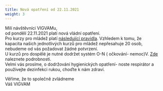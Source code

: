 ```yaml
---
title: Nová opatření od 22.11.2021
weight: 3
---
```

Milí návštěvníci VIGVAMu,\
od pondělí 22.11.2021 platí nová [](https://covid.gov.cz/situace/volny-cas/materska-centra-ddm)vládní opatření.\
Pro kurzy pro mládež platí [následující pravidla](ttps://covid.gov.cz/situace/podnikatelska-cinnost/povinne-testovani-zamestnancu-na-pracovistich-osvc).  Vzhledem k tomu, že kapacita našich jednotlivých kurzů  pro mládež nepřesahuje 20 osob, nebudeme od vás požadovat žádné potvrzení.\
U kurzů pro dospělé je  nutné dodržet systém O-N ( očkování- nemoc)V. [Zde](https://covid.gov.cz/situace/volny-cas/dalsi-sporty) naleznete podrobnosti. \
Velmi vás prosíme, o dodržování hygienických opatření- noste respirátor a používejte dezinfekci rukou, choďte k nám zdraví. 

Věříme, že to společně zvládneme\
Váš VIGVAM